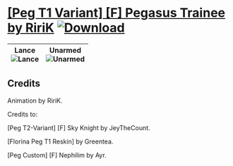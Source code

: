 # [\[Peg T1 Variant\] \[F\] Pegasus Trainee by RiriK](https://github.com/Klokinator/FE-Repo/tree/main/Battle%20Animations/Mounted%20-%20Pegs,%20Wyverns,%20Griffons/%5BPeg%20T1%20Variant%5D%20%5BF%5D%20Pegasus%20Trainee%20by%20RiriK) [![Download](https://img.shields.io/badge/Download--red?style=social&logo=github)](https://minhaskamal.github.io/DownGit/#/home?url=https://github.com/Klokinator/FE-Repo/tree/main/Battle%20Animations/Mounted%20-%20Pegs,%20Wyverns,%20Griffons/%5BPeg%20T1%20Variant%5D%20%5BF%5D%20Pegasus%20Trainee%20by%20RiriK)

| <b>Lance</b><br/><img alt="Lance" src="https://raw.githubusercontent.com/Klokinator/FE-Repo/main/Battle%20Animations/Mounted%20-%20Pegs,%20Wyverns,%20Griffons/%5BPeg%20T1%20Variant%5D%20%5BF%5D%20Pegasus%20Trainee%20by%20RiriK/2.%20Lance/Lance.gif"/> | <b>Unarmed</b><br/><img alt="Unarmed" src="https://raw.githubusercontent.com/Klokinator/FE-Repo/main/Battle%20Animations/Mounted%20-%20Pegs,%20Wyverns,%20Griffons/%5BPeg%20T1%20Variant%5D%20%5BF%5D%20Pegasus%20Trainee%20by%20RiriK/8.%20Unarmed/Unarmed.gif"/> |
| :---: | :---: |

## Credits

Animation by RiriK.

Credits to:

[Peg T2-Variant] [F] Sky Knight by JeyTheCount.

[Florina Peg T1 Reskin] by Greentea.

[Peg Custom] [F] Nephilim by Ayr.

